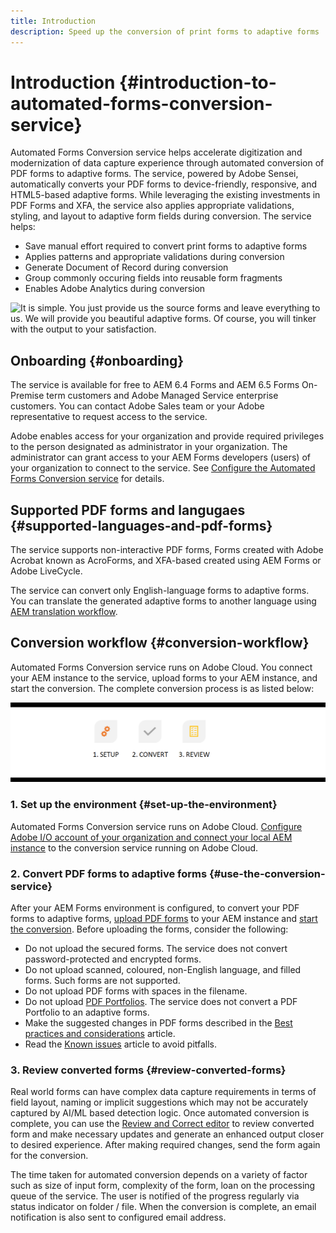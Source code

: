 ```yaml
---
title: Introduction
description: Speed up the conversion of print forms to adaptive forms 
---
```


# Introduction {#introduction-to-automated-forms-conversion-service}

Automated Forms Conversion service helps accelerate digitization and modernization of data capture experience through automated conversion of PDF forms to adaptive forms. The service, powered by Adobe Sensei, automatically converts your PDF forms to device-friendly, responsive, and HTML5-based adaptive forms. While leveraging the existing investments in PDF Forms and XFA, the service also applies appropriate validations, styling, and layout to adaptive form fields during conversion. The service helps:

* Save manual effort required to convert print forms to adaptive forms
* Applies patterns and appropriate validations during conversion
* Generate Document of Record during conversion
* Group commonly occuring fields into reusable form fragments
* Enables Adobe Analytics during conversion

![It is simple. You just provide us the source forms and leave everything to us. We will provide you beautiful adaptive forms. Of course, you will tinker with the output to your satisfaction. ](assets/pdf-to-adaptive-form-gitx50.gif)

## Onboarding {#onboarding}

The service is available for free to AEM 6.4 Forms and AEM 6.5 Forms On-Premise term customers and Adobe Managed Service enterprise customers. You can contact Adobe Sales team or your Adobe representative to request access to the service.

Adobe enables access for your organization and provide required privileges to the person designated as administrator in your organization. The administrator can grant access to your AEM Forms developers (users) of your organization to connect to the service. See [Configure the Automated Forms Conversion service](configure-service.md) for details.

## Supported PDF forms and langugaes {#supported-languages-and-pdf-forms}

The service supports non-interactive PDF forms, Forms created with Adobe Acrobat known as AcroForms, and XFA-based created using AEM Forms or Adobe LiveCycle.

The service can convert only English-language forms to adaptive forms. You can translate the generated adaptive forms to another language using [AEM translation workflow](https://helpx.adobe.com/experience-manager/6-5/forms/using/using-aem-translation-workflow-to-localize-adaptive-forms.html).

## Conversion workflow  {#conversion-workflow}

Automated Forms Conversion service runs on Adobe Cloud. You connect your AEM instance to the service, upload forms to your AEM instance, and start the conversion. The complete conversion process is as listed below:

![Workflow](assets/conversion-workflow.png)

### 1. Set up the environment {#set-up-the-environment}

Automated Forms Conversion service runs on Adobe Cloud. [Configure Adobe I/O account of your organization and connect your local AEM instance](configure-service.md) to the conversion service running on Adobe Cloud.

### 2. Convert PDF forms to adaptive forms {#use-the-conversion-service}

After your AEM Forms environment is configured, to convert your PDF forms to adaptive forms, [upload PDF forms](convert-existing-forms-to-adaptive-forms.md) to your AEM instance and [start the conversion](convert-existing-forms-to-adaptive-forms.md#run-the-conversion). Before uploading the forms, consider the following:

* Do not upload the secured forms. The service does not convert password-protected and encrypted forms.
* Do not upload scanned, coloured, non-English language, and filled forms. Such forms are not supported.  
* Do not upload PDF forms with spaces in the filename.
* Do not upload [PDF Portfolios](https://helpx.adobe.com/acrobat/using/overview-pdf-portfolios.html). The service does not convert a PDF Portfolio to an adaptive forms.
* Make the suggested changes in PDF forms described in the [Best practices and considerations](styles-and-pattern-considerations-and-best-practices.md) article.
* Read the [Known issues](known-issues.md) article to avoid pitfalls.

### 3. Review converted forms {#review-converted-forms}

Real world forms can have complex data capture requirements in terms of field layout, naming or implicit suggestions which may not be accurately captured by AI/ML based detection logic. Once automated conversion is complete, you can use the [Review and Correct editor](review-correct-ui-edited.md) to review converted form and make necessary updates and generate an enhanced output closer to desired experience. After making required changes, send the form again for the conversion.

The time taken for automated conversion depends on a variety of factor such as size of input form, complexity of the form, loan on the processing queue of the service. The user is notified of the progress regularly via status indicator on folder / file. When the conversion is complete, an email notification is also sent to configured email address.
